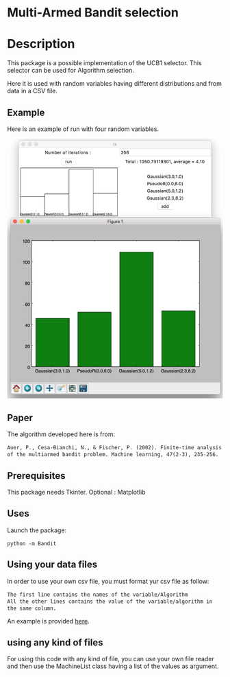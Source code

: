 # Multi-Armed Bandit selection

# Description
This package is a possible implementation of the UCB1 selector. This selector can be used for Algorithm selection. 

Here it is used with random variables having different distributions and from data in a CSV file.

## Example
Here is an example of run with four random variables.

![screen](screen.png "Example using four random variables")
 
## Paper
The algorithm developed here is from:

    Auer, P., Cesa-Bianchi, N., & Fischer, P. (2002). Finite-time analysis of the multiarmed bandit problem. Machine learning, 47(2-3), 235-256.


## Prerequisites
This package needs Tkinter. Optional : Matplotlib 

## Uses
Launch the package:

    python -m Bandit


## Using your data files

In order to use your own csv file, you must format yur csv file as follow:
    
    The first line contains the names of the variable/Algorithm
    All the other lines contains the value of the variable/algorithm in the same column.

An example is provided [here](http://wop2ai.com/1.csv).

## using any kind of files

For using this code with any kind of file, you can use your own file reader and then use the MachineList class having a list of the values as argument.







